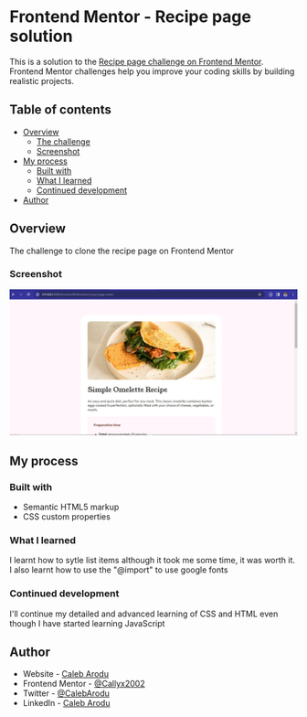 # Frontend Mentor - Recipe page solution

This is a solution to the [Recipe page challenge on Frontend Mentor](https://www.frontendmentor.io/challenges/recipe-page-KiTsR8QQKm). Frontend Mentor challenges help you improve your coding skills by building realistic projects.

## Table of contents

- [Overview](#overview)
  - [The challenge](#the-challenge)
  - [Screenshot](#screenshot)
- [My process](#my-process)
  - [Built with](#built-with)
  - [What I learned](#what-i-learned)
  - [Continued development](#continued-development)
- [Author](#author)

## Overview

The challenge to clone the recipe page on Frontend Mentor

### Screenshot

![My Solution Image](./screenshot.JPG)

## My process

### Built with

- Semantic HTML5 markup
- CSS custom properties

### What I learned

I learnt how to sytle list items although it took me some time, it was worth it.
I also learnt how to use the "@import" to use google fonts

### Continued development

I'll continue my detailed and advanced learning of CSS and HTML even though I have started learning JavaScript

## Author

- Website - [Caleb Arodu](https://www.your-site.com)
- Frontend Mentor - [@Callyx2002](https://www.frontendmentor.io/profile/@Callyx2002)
- Twitter - [@CalebArodu](https://www.twitter.com/@CalebArodu)
- LinkedIn - [Caleb Arodu](https://ng.linkedin.com/in/caleb-arodu-208121249)
